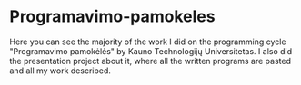 # Programavimo-pamokeles
Here you can see the majority of the work I did on the programming cycle "Programavimo pamokėlės" by Kauno Technologijų Universitetas.
I also did the presentation project about it, where all the written programs are pasted and all my work described.

